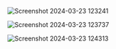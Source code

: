 ![Screenshot 2024-03-23 123241](https://github.com/Gaurav038/interview-notes/assets/78479119/5810af05-4d3e-450d-9247-0e6a4a08cb80)

![Screenshot 2024-03-23 123737](https://github.com/Gaurav038/interview-notes/assets/78479119/fdc01583-6487-48b5-8ba9-5b2aa138b0b4)

![Screenshot 2024-03-23 124313](https://github.com/Gaurav038/interview-notes/assets/78479119/65410952-b513-4dae-b6c1-5bbbcd3c842b)
